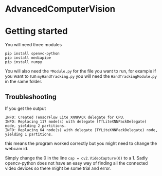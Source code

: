 # AdvancedComputerVision

# Getting started

You will need three modules

  ```pip install openvc-python```  
  ```pip install mediapipe```  
  ```pip install numpy```  

You will also need the ```*Module.py``` for the file you want to run, for example if you want to run `myHandTracking.py` you will need the `HandTrackingModule.py` in the same folder.

## Troubleshooting

If you get the output 
```
INFO: Created TensorFlow Lite XNNPACK delegate for CPU.
INFO: Replacing 117 node(s) with delegate (TfLiteXNNPackDelegate) node, yielding 2 partitions.
INFO: Replacing 64 node(s) with delegate (TfLiteXNNPackDelegate) node, yielding 1 partitions.
```
this means the program worked correctly but you might need to change the webcam id.

Simply change the 0 in the line `cap = cv2.VideoCapture(0)` to a 1. Sadly opencv-python does not have an easy way of finding all the connected video devices so there might be some trial and error.
